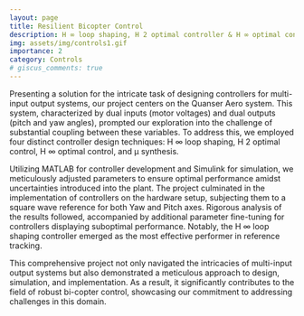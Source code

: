 ```yaml
---
layout: page
title: Resilient Bicopter Control
description: H ∞ loop shaping, H 2 optimal controller & H ∞ optimal controller.
img: assets/img/controls1.gif
importance: 2
category: Controls
# giscus_comments: true
---
```



Presenting a solution for the intricate task of designing controllers for multi-input output systems, our project centers on the Quanser Aero system. This system, characterized by dual inputs (motor voltages) and dual outputs (pitch and yaw angles), prompted our exploration into the challenge of substantial coupling between these variables. To address this, we employed four distinct controller design techniques: H ∞ loop shaping, H 2 optimal control, H ∞ optimal control, and µ synthesis.

Utilizing MATLAB for controller development and Simulink for simulation, we meticulously adjusted parameters to ensure optimal performance amidst uncertainties introduced into the plant. The project culminated in the implementation of controllers on the hardware setup, subjecting them to a square wave reference for both Yaw and Pitch axes. Rigorous analysis of the results followed, accompanied by additional parameter fine-tuning for controllers displaying suboptimal performance. Notably, the H ∞ loop shaping controller emerged as the most effective performer in reference tracking.

This comprehensive project not only navigated the intricacies of multi-input output systems but also demonstrated a meticulous approach to design, simulation, and implementation. As a result, it significantly contributes to the field of robust bi-copter control, showcasing our commitment to addressing challenges in this domain.
